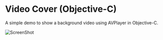 Video Cover (Objective-C)
==============

A simple demo to show a background video using AVPlayer in Objective-C.

![ScreenShot](https://github.com/bichenkk/ios-videocover-demo/blob/master/Screenshots/screenshot.png)
